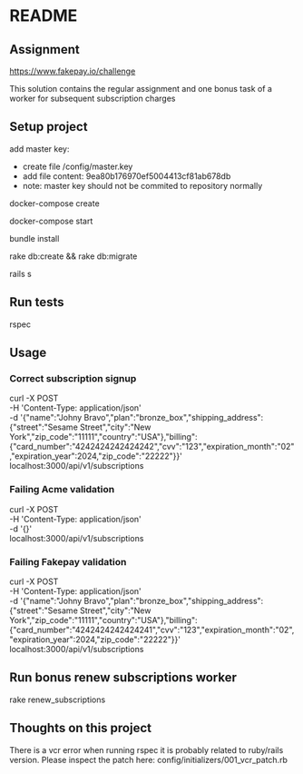 # README

## Assignment

https://www.fakepay.io/challenge

This solution contains the regular assignment and one bonus task of a worker for subsequent subscription charges

## Setup project

add master key:
- create file /config/master.key
- add file content: 9ea80b176970ef5004413cf81ab678db
- note: master key should not be commited to repository normally

docker-compose create

docker-compose start

bundle install

rake db:create && rake db:migrate

rails s

## Run tests

rspec

## Usage

### Correct subscription signup
curl -X POST \
  -H 'Content-Type: application/json' \
  -d '{"name":"Johny Bravo","plan":"bronze_box","shipping_address":{"street":"Sesame Street","city":"New York","zip_code":"11111","country":"USA"},"billing":{"card_number":"4242424242424242","cvv":"123","expiration_month":"02","expiration_year":2024,"zip_code":"22222"}}' \
  localhost:3000/api/v1/subscriptions

### Failing Acme validation
curl -X POST \
  -H 'Content-Type: application/json' \
  -d '{}' \
  localhost:3000/api/v1/subscriptions

### Failing Fakepay validation

curl -X POST \
  -H 'Content-Type: application/json' \
  -d '{"name":"Johny Bravo","plan":"bronze_box","shipping_address":{"street":"Sesame Street","city":"New York","zip_code":"11111","country":"USA"},"billing":{"card_number":"4242424242424241","cvv":"123","expiration_month":"02","expiration_year":2024,"zip_code":"22222"}}' \
  localhost:3000/api/v1/subscriptions

## Run bonus renew subscriptions worker

rake renew_subscriptions

## Thoughts on this project

There is a vcr error when running rspec it is probably related to ruby/rails version. Please inspect the patch here: config/initializers/001_vcr_patch.rb
